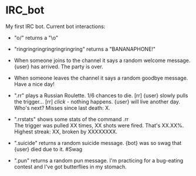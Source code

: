 # IRC_bot
My first IRC bot.
Current bot interactions:
- "o/" returns a "\o"


- "ringringringringringringring" returns a "BANANAPHONE!"


- When someone joins to the channel it says a random welcome message.
{user} has arrived. The party is over.


- When someone leaves the channel it says a random goodbye message.
Have a nice day!


- ".rr" plays a Russian Roulette. 1/6 chances to die.
[rr] {user} slowly pulls the trigger...
[rr] *click* - nothing happens. {user} will live another day. Who's next? Misses since last death: X.


- ".rrstats" shows some stats of the command .rr        
The trigger was pulled XX times, XX shots were fired. That's XX.XX%. Highest streak: XX, broken by XXXXXXXX.


- ".suicide" returns a random suicide message.
{bot} was so swag that {user} died due to it. #Swag


- ".pun" returns a random pun message.
I'm practicing for a bug-eating contest and I've got butterflies in my stomach.
